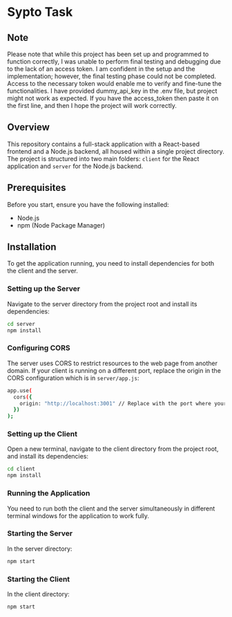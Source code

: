 # Sypto Task

## Note
Please note that while this project has been set up and programmed to function correctly, I was unable to perform final testing and debugging due to the lack of an access token. I am confident in the setup and the implementation; however, the final testing phase could not be completed. Access to the necessary token would enable me to verify and fine-tune the functionalities.
I have provided dummy_api_key in the .env file, but project might not work as expected. If you have the access_token then paste it on the first line, and then I hope the project will work correctly.

## Overview
This repository contains a full-stack application with a React-based frontend and a Node.js backend, all housed within a single project directory. The project is structured into two main folders: `client` for the React application and `server` for the Node.js backend.

## Prerequisites
Before you start, ensure you have the following installed:
- Node.js
- npm (Node Package Manager)

## Installation
To get the application running, you need to install dependencies for both the client and the server.

### Setting up the Server
Navigate to the server directory from the project root and install its dependencies:
```bash
cd server
npm install

```
### Configuring CORS
The server uses CORS to restrict resources to the web page from another domain. If your client is running on a different port, replace the origin in the CORS configuration which is in `server/app.js`:
```bash
app.use(
  cors({
    origin: "http://localhost:3001" // Replace with the port where your React app is running
  })
);
```

### Setting up the Client
Open a new terminal, navigate to the client directory from the project root, and install its dependencies:
```bash
cd client
npm install
```

### Running the Application
You need to run both the client and the server simultaneously in different terminal windows for the application to work fully.

### Starting the Server
In the server directory:

```bash
npm start
```

### Starting the Client
In the client directory:

```bash
npm start
```
